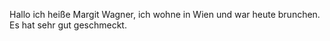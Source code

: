 Hallo ich heiße Margit Wagner, ich wohne in Wien und war heute brunchen. Es hat sehr gut geschmeckt.